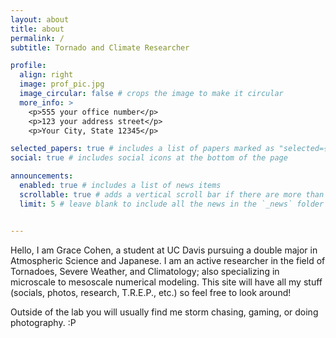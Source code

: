 ```yaml
---
layout: about
title: about
permalink: /
subtitle: Tornado and Climate Researcher

profile:
  align: right
  image: prof_pic.jpg
  image_circular: false # crops the image to make it circular
  more_info: >
    <p>555 your office number</p>
    <p>123 your address street</p>
    <p>Your City, State 12345</p>

selected_papers: true # includes a list of papers marked as "selected={true}"
social: true # includes social icons at the bottom of the page

announcements:
  enabled: true # includes a list of news items
  scrollable: true # adds a vertical scroll bar if there are more than 3 news items
  limit: 5 # leave blank to include all the news in the `_news` folder


---
```


Hello, I am Grace Cohen, a student at UC Davis pursuing a double major in Atmospheric Science and Japanese. I am an active researcher in the field of Tornadoes, Severe Weather, and Climatology; also specializing in microscale to mesoscale numerical modeling. This site will have all my stuff (socials, photos, research, T.R.E.P., etc.) so feel free to look around!

Outside of the lab you will usually find me storm chasing, gaming, or doing photography. :P


